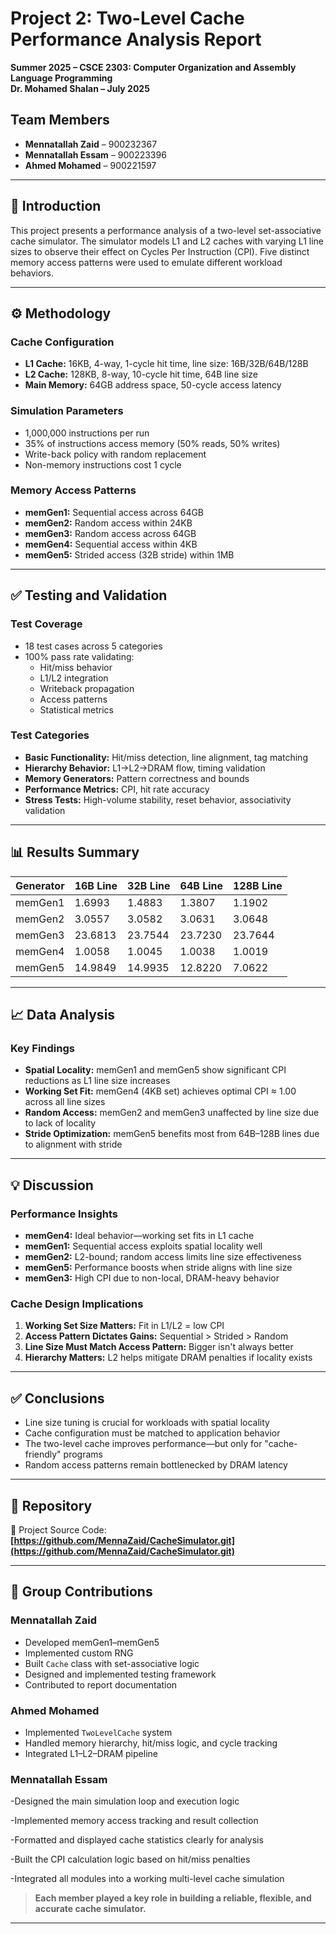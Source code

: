 # Project 2: Two-Level Cache Performance Analysis Report  
**Summer 2025 – CSCE 2303: Computer Organization and Assembly Language Programming**  
**Dr. Mohamed Shalan – July 2025**

## Team Members
- **Mennatallah Zaid** – 900232367  
- **Mennatallah Essam** – 900223396  
- **Ahmed Mohamed** – 900221597

---

## 📌 Introduction

This project presents a performance analysis of a two-level set-associative cache simulator. The simulator models L1 and L2 caches with varying L1 line sizes to observe their effect on Cycles Per Instruction (CPI). Five distinct memory access patterns were used to emulate different workload behaviors.

---

## ⚙️ Methodology

### Cache Configuration
- **L1 Cache:** 16KB, 4-way, 1-cycle hit time, line size: 16B/32B/64B/128B  
- **L2 Cache:** 128KB, 8-way, 10-cycle hit time, 64B line size  
- **Main Memory:** 64GB address space, 50-cycle access latency  

### Simulation Parameters
- 1,000,000 instructions per run  
- 35% of instructions access memory (50% reads, 50% writes)  
- Write-back policy with random replacement  
- Non-memory instructions cost 1 cycle  

### Memory Access Patterns
- **memGen1:** Sequential access across 64GB  
- **memGen2:** Random access within 24KB  
- **memGen3:** Random access across 64GB  
- **memGen4:** Sequential access within 4KB  
- **memGen5:** Strided access (32B stride) within 1MB  

---

## ✅ Testing and Validation

### Test Coverage
- 18 test cases across 5 categories  
- 100% pass rate validating:  
  - Hit/miss behavior  
  - L1/L2 integration  
  - Writeback propagation  
  - Access patterns  
  - Statistical metrics

### Test Categories
- **Basic Functionality:** Hit/miss detection, line alignment, tag matching  
- **Hierarchy Behavior:** L1→L2→DRAM flow, timing validation  
- **Memory Generators:** Pattern correctness and bounds  
- **Performance Metrics:** CPI, hit rate accuracy  
- **Stress Tests:** High-volume stability, reset behavior, associativity validation  

---

## 📊 Results Summary

| Generator  | 16B Line | 32B Line | 64B Line | 128B Line |
|------------|----------|----------|----------|-----------|
| memGen1    | 1.6993   | 1.4883   | 1.3807   | 1.1902    |
| memGen2    | 3.0557   | 3.0582   | 3.0631   | 3.0648    |
| memGen3    | 23.6813  | 23.7544  | 23.7230  | 23.7644   |
| memGen4    | 1.0058   | 1.0045   | 1.0038   | 1.0019    |
| memGen5    | 14.9849  | 14.9935  | 12.8220  | 7.0622    |

---

## 📈 Data Analysis

### Key Findings

- **Spatial Locality:** memGen1 and memGen5 show significant CPI reductions as L1 line size increases  
- **Working Set Fit:** memGen4 (4KB set) achieves optimal CPI ≈ 1.00 across all line sizes  
- **Random Access:** memGen2 and memGen3 unaffected by line size due to lack of locality  
- **Stride Optimization:** memGen5 benefits most from 64B–128B lines due to alignment with stride  

---

## 💡 Discussion

### Performance Insights

- **memGen4:** Ideal behavior—working set fits in L1 cache  
- **memGen1:** Sequential access exploits spatial locality well  
- **memGen2:** L2-bound; random access limits line size effectiveness  
- **memGen5:** Performance boosts when stride aligns with line size  
- **memGen3:** High CPI due to non-local, DRAM-heavy behavior  

### Cache Design Implications

1. **Working Set Size Matters:** Fit in L1/L2 = low CPI  
2. **Access Pattern Dictates Gains:** Sequential > Strided > Random  
3. **Line Size Must Match Access Pattern:** Bigger isn't always better  
4. **Hierarchy Matters:** L2 helps mitigate DRAM penalties if locality exists  

---

## ✅ Conclusions

- Line size tuning is crucial for workloads with spatial locality  
- Cache configuration must be matched to application behavior  
- The two-level cache improves performance—but only for "cache-friendly" programs  
- Random access patterns remain bottlenecked by DRAM latency  

---

## 🔬 Repository

📁 Project Source Code:  
**[https://github.com/MennaZaid/CacheSimulator.git](https://github.com/MennaZaid/CacheSimulator.git)**

---

## 👥 Group Contributions

### Mennatallah Zaid
- Developed memGen1–memGen5  
- Implemented custom RNG  
- Built `Cache` class with set-associative logic  
- Designed and implemented testing framework  
- Contributed to report documentation  

### Ahmed Mohamed
- Implemented `TwoLevelCache` system  
- Handled memory hierarchy, hit/miss logic, and cycle tracking  
- Integrated L1–L2–DRAM pipeline  

### Mennatallah Essam
-Designed the main simulation loop and execution logic

-Implemented memory access tracking and result collection

-Formatted and displayed cache statistics clearly for analysis

-Built the CPI calculation logic based on hit/miss penalties

-Integrated all modules into a working multi-level cache simulation

> **Each member played a key role in building a reliable, flexible, and accurate cache simulator.**

---

